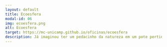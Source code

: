 ```yaml
---
layout: default
title: Ecoesfera
modal-id: 06
img: ecoesfera.png
alt: Ecoesfera
target: https://mc-unicamp.github.io/oficinas/ecoesfera
description: Já imaginou ter um pedacinho da natureza em um pote pertinho de você? Ver um ecossistema se desenvolvendo e crescendo? Aventure-se construindo uma EcoEsfera! Faixa etária recomendada: a partir de 8 anos. Faixa etária recomendada - a partir de 8 anos.
---
```

